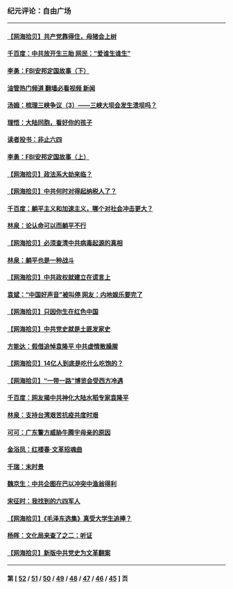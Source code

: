 ### 纪元评论：自由广场
---
#### [【网海拾贝】共产党靠得住，母猪会上树](../../pages/nsc993/n12990730.md?06020330) 
#### [千百度：中共放开生三胎 网民：“爱谁生谁生”](../../pages/nsc993/n12990644.md?06020330) 
#### [李勇：FBI安邦定国故事（下）](../../pages/nsc993/n12987854.md?06020330) 
#### [油管热门频道 翻墙必看视频 新闻](ok?06020330)
#### [汤姆：梳理三峡争议（3）——三峡大坝会发生溃坝吗？](../../pages/nsc993/n12989806.md?06020330) 
#### [理悟：大陆同胞，看好你的孩子](../../pages/nsc993/n12989778.md?06020330) 
#### [读者投书：非止六四](../../pages/nsc993/n12989673.md?06020330) 
#### [李勇：FBI安邦定国故事（上）](../../pages/nsc993/n12987749.md?06020330) 
#### [【网海拾贝】政法系大劫来临？](../../pages/nsc993/n12987596.md?06020330) 
#### [【网海拾贝】中共何时对得起纳税人了？](../../pages/nsc993/n12985578.md?06020330) 
#### [千百度：躺平主义和加速主义，哪个对社会冲击更大？](../../pages/nsc993/n12985512.md?06020330) 
#### [林泉：论认命可以而躺平不行](../../pages/nsc993/n12985505.md?06020330) 
#### [【网海拾贝】必须查清中共病毒起源的真相](../../pages/nsc993/n12984276.md?06020330) 
#### [林泉：躺平也是一种战斗](../../pages/nsc993/n12984194.md?06020330) 
#### [【网海拾贝】中共政权就建立在谎言上](../../pages/nsc993/n12981880.md?06020330) 
#### [袁斌：“中国好声音”被叫停 网友：内地娱乐要完了](../../pages/nsc993/n12981826.md?06020330) 
#### [【网海拾贝】只因你生在红色中国](../../pages/nsc993/n12979096.md?06020330) 
#### [【网海拾贝】中共党史就是土匪发家史](../../pages/nsc993/n12976478.md?06020330) 
#### [方能达：假借追悼袁隆平 中共虚情散臊腥](../../pages/nsc993/n12976396.md?06020330) 
#### [【网海拾贝】14亿人到底是吃什么吃饱的？](../../pages/nsc993/n12974125.md?06020330) 
#### [【网海拾贝】“一带一路”博览会受西方冷遇](../../pages/nsc993/n12971787.md?06020330) 
#### [千百度：网友揭中共神化大陆水稻专家袁隆平](../../pages/nsc993/n12971733.md?06020330) 
#### [林泉：支持台湾艰苦抗疫共度时艰](../../pages/nsc993/n12971350.md?06020330) 
#### [可可：广东警方威胁牛腾宇母亲的原因](../../pages/nsc993/n12971100.md?06020330) 
#### [金浴凤：红楼春·文革招魂曲](../../pages/nsc993/n12970354.md?06020330) 
#### [千瑞：末时景](../../pages/nsc993/n12970337.md?06020330) 
#### [魏京生：中共企图在巴以冲突中渔翁得利](../../pages/nsc993/n12970286.md?06020330) 
#### [宋征时：我找到的六四军人](../../pages/nsc993/n12970213.md?06020330) 
#### [【网海拾贝】《毛泽东选集》真受大学生追捧？](../../pages/nsc993/n12968779.md?06020330) 
#### [杨晖：文化局来查了之二：听证](../../pages/nsc993/n12966528.md?06020330) 
#### [【网海拾贝】新版中共党史为文革翻案](../../pages/nsc993/n12967526.md?06020330) 

---
#### 第 [ [52](./52.md?06020330) / [51](./51.md?06020330) / [50](./50.md?06020330) / [49](./49.md?06020330) / [48](./48.md?06020330) / [47](./47.md?06020330) / [46](./46.md?06020330) / [45](./45.md?06020330) ] 页
